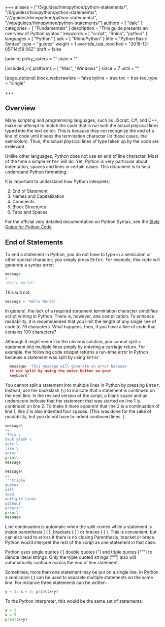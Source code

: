 +++
aliases = ["/5/guides/rhinopython/python-statements/", "/6/guides/rhinopython/python-statements/", "/7/guides/rhinopython/python-statements/", "/wip/guides/rhinopython/python-statements/"]
authors = [ "dale" ]
categories = [ "Fundamentals" ]
description = "This guide presents an overview of Python syntax."
keywords = [ "script", "Rhino", "python" ]
languages = [ "Python" ]
sdk = [ "RhinoPython" ]
title = "Python Basic Syntax"
type = "guides"
weight = 1
override_last_modified = "2018-12-05T14:59:06Z"
draft = false

[admin]
picky_sisters = ""
state = ""

[included_in]
platforms = [ "Mac", "Windows" ]
since = 7
until = ""

[page_options]
block_webcrawlers = false
byline = true
toc = true
toc_type = "single"

+++


## Overview

Many scripting and programming languages, such as JScript, C#, and C++, make no attempt to match the code that is run with the actual physical lines typed into the text editor.  This is because they not recognize the end of a line of code until it sees the termination character (in these cases, the semicolon).  Thus, the actual physical lines of type taken up by the code are irrelevant.

Unlike other languages, Python does not use an end of line character. Most of the time a simple <kbd>Enter</kbd> will do. Yet, Python is very particular about indentation, spaces and lines in certain cases.  This document is to help understand Python formatting.

It is important to understand how Python interprets:

2. End of Statement
1. Names and Capitalization
2. Comments
3. Block Structures
4. Tabs and Spaces

For the official very detailed documentation on Python Syntax, see the [Style Guide for Python Code](https://www.python.org/dev/peps/pep-0008/)

## End of Statements

To end a statement in Python, you do not have to type in a semicolon or other special character; you simply press <kbd>Enter</kbd>.  For example, this code will generate a syntax error:

```python
message
=
'Hello World!'
```

This will not:

```python
message = 'Hello World!'
```

In general, the lack of a required statement termination character simplifies script writing in Python.  There is, however, one complication: To enhance readability, it is recommended that you limit the length of any single line of code to 79 characters.  What happens, then, if you have a line of code that contains 100 characters?

Although it might seem like the obvious solution, you cannot split a statement into multiple lines simply by entering a carriage return. For example, the following code snippet returns a run-time error in Python because a statement was split by using <kbd>Enter</kbd>.

```python
  message= 'This message will generate an error because
  it was split by using the enter button on your
  keyboard'
```


You cannot split a statement into multiple lines in Python by pressing <kbd>Enter</kbd>. Instead, use the backslash (`\`) to indicate that a statement is continued on the next line.  In the revised version of the script, a blank space and an underscore indicate that the statement that was started on line 1 is continued on line 2.  To make it more apparent that line 2 is a continuation of line 1, line 2 is also indented four spaces.  (This was done for the sake of readability, but you do not have to indent continued lines. )

```python
message\
=\
'This \
back slash \
acts \
like \
enter'
print\
message
```

```python
message\
=\
'''triple
quotes
will
span
multiple lines
without
errors'''
print\
message
```

Line continuation is automatic when the split comes while a statement is inside parenthesis ( ( ), brackets ( [ ) or braces ( { ).  This is convenient, but can also lead to errors if there is no closing Parenthesis, bracket or brace.  Python would interpret the rest of the script as one statement in that case.

Python uses single quotes (') double quotes (") and triple quotes (""") to denote literal strings.  Only the triple quoted strings (""") also will automatically continue across the end of line statement.

Sometimes, more than one statement may be put on a single line.  In Python a semicolon (;) can be used to separate multiple statements on the same line.  For instance three statements can be written:

```python
y = 3; x = 5; print(x+y)
```

To the Python interpreter, this would be the same set of statements:

```python
y = 3
x = 5
print(x+y)
```
